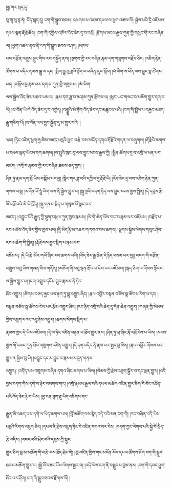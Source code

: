 ﻿  
།རྒྱ་གར་སྐད་དུ་  
བཱ་གཱ་སཱ་དྷ་ནཾ། བོད་སྐད་དུ། ངག་གི་སྒྲུབ་ཐབས། འཕགས་པ་འཇམ་དཔལ་ལ་ཕྱག་འཚལ་ལོ། །ཉེས་པའི་དྲི་འཇོམས་དཔལ་ལྡན་རྡོ་རྗེ་ཆོས། །ངག་གི་དཀྱིལ་འཁོར་འོད་ཟེར་དྲ་བ་འཕྲོ། །རྫོགས་སངས་རྒྱས་ཀུན་གྱི་གསུང་གི་རང་བཞིན་ལ། །ཕྱག་འཚལ་ནས་ནི་ངག་གི་སྒྲུབ་ཐབས་བཤད། །མཁས་  
པས་བརྩོན་འགྲུས་རླུང་གིས་རབ་བསྐྱོད་ནས། །སྔགས་ཀྱི་རང་བཞིན་རྣམ་དག་གཟུགས་བརྗོད་ཅིང། །འཇིག་རྟེན་ཚོགས་པ་འདིར་ནམས་སྒྱུ་མ་དང། །སྨིག་རྒྱུ་ཆུ་ཟླའི་རྟོག་པ་བཞིན་དུབ་སྒོམ། །པཾ་ཡིག་ས་བོན་ལས་བྱུང་སྣ་ཚོགས་པད། །བསྒོམ་བྱ་རྣམ་པར་དག་པ་ཀུན་གྱི་གཟུགས། །ཨཾ་ཡིག་  
ལས་སྐྱེས་འོད་ཟེར་མཐའ་ཡས་པ། །རྣམ་དག་ཟླ་བ་ཆ་ཤས་ཀུན་རྫོགས་པ། །སླར་ཡང་གསང་བ་མཆོག་གྱུར་དག་པ་ཡི། །ས་བོན་ཡི་གེ་འོད་ཟེར་དྲ་བ་འགྱེད། །བནྡྷུའི་མེ་ཏོག་འོད་ཟེར་དང་མཚུངས་པའི། །ངག་གི་སྤྲོས་པ་བརྐྱང་མཛད་རྒྱུ་གཅིག་པོ། །ས་བོན་ལས་བྱུང་སྐྱོན་དུ་མ་གྱུར་བའི། །  
  
༄༅། །ཏིང་འཛིན་ཕྱག་རྒྱ་ཚིམ་མཛད་པདྨའི་ཕྱག་བརྩེ་བས་མངོན་དགའ་རྡོ་རྗེའི་གདན་ལ་བཞུགས། །རྡོ་རྗེའི་ཆགས་པ་དཔལ་ལྡན་ཡོངས་དག་ཆགས། །བ་སྤུའི་ཁུང་བུ་ལས་བྱུང་སངས་རྒྱས་ཀྱི། །སྤྲིན་ཚོགས་དྲ་བ་འགྲོ་ལ་ཕན་པར་མཛད། །འགྲོ་བ་རྣམས་ཀྱི་རང་བཞིན་ཐམས་ཅད་ཀྱང། །  
ཤིན་ཏུ་རྣམ་དག་བློ་ཡིས་བསྒོམ་པར་བྱ། །སྙིང་གར་ཟླ་བའི་དཀྱིལ་དུ་རྡོ་རྗེ་ཡི། །འོད་ཟེར་དྲ་བས་འཇིག་རྟེན་ཀུན་གསལ་བལྟ། །མགོན་པོ་ཧཱུཾ་ཡིག་ལས་ནི་སྐྱེས་གྱུར་པ། །སྐུ་ལྔའི་བདག་ཉིད་ལས་བྱུང་སངས་རྒྱས་སྤྲིན། །དེ་དབུས་རྩེ་མོ་འཕྲོ་བའི་མེ་ཡི་ཁྲོད། །སྐུ་གནས་སྲིད་པ་གསུམ་པོ་སྣང་བར་  
མཛད༑ །འབྱུང་པོའི་རྒྱུད་ཀྱི་སྡུག་བསྔལ་ཀུན་ཁྱབ་རྣམས། །ཡི་གེ་ཆེན་པོས་གང་བ་རྣམ་པར་འཇོམས། །བརྗོད་པ་རབ་མཛེས་འོད་ཟེར་གྱིས་ཁྱབ་པས། །དྲི་མེད་ཉི་མ་འཆར་ཀ་དགའ་བས་ཆགས། །ལྗགས་སྐྱེས་ལེགས་གསུང་ཤེས་རབ་མཆོག་གི་སྤྲིན། །རྡོ་རྗེ་ལས་བྱུང་སྡིག་པ་རྣམ་པར་  
འཇོམས༑ །དེ་ཡི་རྩེ་མོར་གཡོ་ཞིང་རབ་ཆགས་པའི། །འོད་ཟེར་རྒྱ་ཆེན་དེ་ཉིད་བསམ་པར་བྱ།། བདག་གི་བརྩོན་འགྲུས་མཐུ་ཡིས་གཞན་ཟིལ་གནོན། །མཆོག་གི་མཐུ་ལྡན་རྒོལ་བ་ངེས་པར་འཇོམས། །སྐད་ཅིག་ལ་གོམས་སྟོབས་ལ་སྐྱེས་གྱུར་པ། །ངག་འགྲུབ་དངོས་གྲུབ་རྣམས་ནི་ཉེར་  
ཐོབ་འགྱུར། །ཚིགས་བཅད་རྐྱང་པས་རྟག་ཏུ་སྨྲ་འགྱུར་ཞིང། །རྣལ་འབྱོར་བསྟན་བཅོས་སྣ་ཚོགས་རིག་པ་དང། །བསྟན་བཅོས་སྣ་ཚོགས་ངེས་པར་རྩོམ་འགྱུར་ཞིང། །རང་ཉིད་འགྲོ་བའི་ཆེད་དུ་དོན་ཆེན་འགྱུར། །གཞན་གྱི་སེམས་ཀྱིས་འཇུག་པའང་འདུ་ཤེས་འགྱུར། །ཆགས་སོགས་སྡིག་པ་  
རྣམས་ཀྱང་དེ་ཡིས་འཇོམས། །དེ་ལ་ཏིང་འཛིན་བརྟན་པ་ཐོབ་གྱུར་ནས། །ཤིན་ཏུ་ཕྲ་ཞིང་རྣོ་འཕྲོ་ངེས་པ་ཡིས། །སངས་རྒྱས་གོ་འཕང་ཀུན་ཐོབ་གཟུགས་འཛིན་འགྱུར། །དེ་དག་འདིར་ནི་རྣམ་པར་སྤྱད་བྱ་མིན། །རྣལ་འབྱོར་གོམས་པར་གྱུར་ན་སྐྱེས་བུ་ཡི། །འབྱུང་དང་མ་བྱུང་བ་རྣམས་མདུན་གནས་  
འགྱུར༑ །འདོད་པས་འཁྲུགས་བཞིན་དགའ་ཞིང་ཆགས་པ་ཡིས། །སེམས་ཀྱི་རྗེས་འཇུག་སྦྱོར་བ་དང་ལྡན་གྱུར། །འདི་བྱས་བདག་གིས་དགེ་བ་ཉེར་བསགས་གང། །འགྲོ་རྣམས་རྒྱལ་བའི་དཔལ་མཆོག་འཛིན་གྱུར་ཅིག་རི་བོང་འཛིན་པའི་འོད་ཟེར་ཉེ་བ་ཡིས། །མྱ་ངན་ཟུག་རྔུ་ཡིད་འཇིགས་དང་  
  
རྒྱུན་མི་འཆད་པས་དགེ་ལ་ཡིད་ཆགས་པས། །བློ་མཆོག་ལས་རྙེད་བདེ་བའི་མན་ངག་གི། །རང་བཞིན་འདི་ཡིས་པདྨའི་རིགས་འཇུག་ཅིང། །དཔལ་ནི་རྗེས་འཇུག་ཏིང་ངེ་འཛིན་དགའ་བར་ངེས། །བདག་ཀྱང་ལེགས་པའི་སྐྱེ་བོ་སྲིད་རྩེ་འདིས། །འབར་བའི་ཕྲེང་བའི་དབུས་ཀྱི་སྐུར་  
གྱུར་ཅིག་བླ་མ་མཆོག་གི་བརྩེ་བས་ཐོད་ཕྲེང་གི། །ཆུ་འཛིན་གྱིས་གང་མངོན་རོལ་དཔལ་ཚོགས་ཤོག་ངག་གི་སྒྲུབ་ཐབས་མཆོག་གྱུར་པ། །སྐྱེ་བོ་བཟང་པོས་ལེགས་སྦྱར་བ། །འདི་ཡིས་ངག་ནི་བསྒྲུབས་བྱས་ནས། །ངག་གི་དབང་ཕྱུག་ཐོབ་པར་ཤོག། ངག་གི་སྒྲུབ་ཐབས་རྫོགས་སོ། །  
  
  
